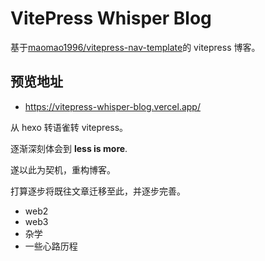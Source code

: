 # VitePress Whisper Blog

基于[maomao1996/vitepress-nav-template](https://github.com/maomao1996/vitepress-nav-template)的 vitepress 博客。

## 预览地址

- https://vitepress-whisper-blog.vercel.app/

从 hexo 转语雀转 vitepress。

逐渐深刻体会到 <strong>less is more</strong>.

遂以此为契机，重构博客。

打算逐步将既往文章迁移至此，并逐步完善。

- web2
- web3
- 杂学
- 一些心路历程
